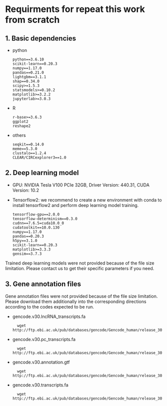 # Requirments for repeat this work from scratch

## 1. Basic dependencies
* python

      python==3.6.10
      scikit-learn==0.20.3
      numpy==1.17.0 
      pandas==0.21.0 
      lightgbm==3.1.1
      shap==0.34.0
      scipy>=1.5.3
      statsmodels>=0.10.2
      matplotlib>=3.2.2
      jupyterlab>=3.0.3
* R

      r-base>=3.6.3
      ggplot2
      reshape2
      
* others

      seqkit==0.14.0
      meme==5.3.0
      clustalo==1.2.4
      CLEAR/CIRCexplorer3==1.0
      
## 2. Deep learning model
* GPU: NVIDIA Tesla V100 PCIe 32GB, Driver Version: 440.31, CUDA Version: 10.2
* Tensorflow2: we recommend to create a new environment with conda to install tensorflow2 and perform deep learning model training.

      tensorflow-gpu==2.0.0
      tensorflow-determinism==0.3.0
      cudnn==7.6.5=cuda10.0_0
      cudatoolkit==10.0.130
      numpy==1.17.0
      pandas==0.20.3
      h5py==3.1.0
      scikit-learn==0.20.3
      matplotlib>=3.3.3
      gensim==3.7.3

Trained deep learning models were not provided because of the file size limitation. Please contact us to get their specific parameters if you need.

## 3. Gene annotation files
Gene annotation files were not provided because of the file size limitation. Please download them additionally into the corresponding directions according to the codes expected to be run.

* gencode.v30.lncRNA_transcripts.fa

        wget http://ftp.ebi.ac.uk/pub/databases/gencode/Gencode_human/release_30/gencode.v30.lncRNA_transcripts.fa.gz
        
* gencode.v30.pc_transcripts.fa

        wget http://ftp.ebi.ac.uk/pub/databases/gencode/Gencode_human/release_30/gencode.v30.pc_transcripts.fa.gz
        
* gencode.v30.annotation.gtf

        wget http://ftp.ebi.ac.uk/pub/databases/gencode/Gencode_human/release_30/gencode.v30.annotation.gtf.gz
        
* gencode.v30.transcripts.fa

        wget http://ftp.ebi.ac.uk/pub/databases/gencode/Gencode_human/release_30/gencode.v30.transcripts.fa.gz

